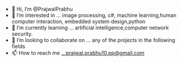 - 👋 Hi, I’m @PrajwalPrabhu
- 👀 I’m interested in ... image processing, c#, machine learning,human computer interaction, embedded system design,python
- 🌱 I’m currently learning ... artificial intelligence,computer network security. 
- 💞️ I’m looking to collaborate on ... any of the projects in the following fields
- 📫 How to reach me ...prajwal.prabhu10.pp@gmail.com

<!---
PrajwalPrabhuiisc/PrajwalPrabhuiisc is a ✨ special ✨ repository because its `README.md` (this file) appears on your GitHub profile.
You can click the Preview link to take a look at your changes.
--->
